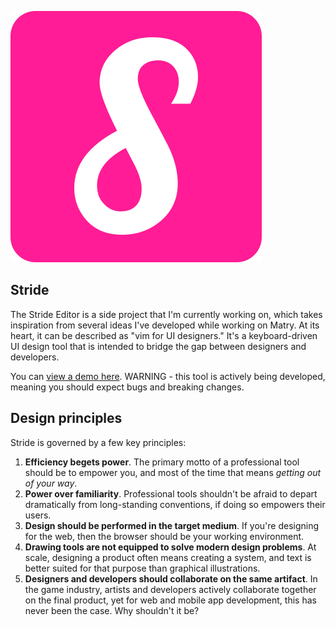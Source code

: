 
![the logo for stride, an S surrounded by a pink rounded rectangle](https://github.com/danielvaughn/stride-editor/blob/main/public/stride_logo.svg?raw=true)

## Stride

The Stride Editor is a side project that I'm currently working on,
which takes inspiration from several ideas I've developed while working on Matry.
At its heart, it can be described as "vim for UI designers."
It's a keyboard-driven UI design tool that is intended to bridge the gap between designers and developers.

You can [view a demo here](https://stride-editor.vercel.app). WARNING - this tool is actively being developed, meaning you should expect bugs and breaking changes.

## Design principles

Stride is governed by a few key principles:

1. **Efficiency begets power**. The primary motto of a professional tool should be to empower you, and most of the time that means *getting out of your way*.
2. **Power over familiarity**. Professional tools shouldn't be afraid to depart dramatically from long-standing conventions, if doing so empowers their users.
3. **Design should be performed in the target medium**. If you're designing for the web, then the browser should be your working environment.
4. **Drawing tools are not equipped to solve modern design problems**. At scale, designing a product often means creating a system, and text is better suited for that purpose than graphical illustrations.
5. **Designers and developers should collaborate on the same artifact**. In the game industry, artists and developers actively collaborate together on the final product, yet for web and mobile app development, this has never been the case. Why shouldn't it be?
